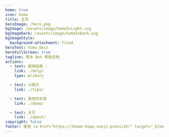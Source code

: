 ```yaml
---
home: true
icon: home
title: 主页
heroImage: /hero.png
bgImage: /assets/image/homeInLight.svg
bgImageDark: /assets/image/homeInDark.svg
bgImageStyle:
  background-attachment: fixed
heroText: Yumu Docs
heroFullScreen: true
tagline: 雨沐 Bot 帮助文档
actions:
  - text: 使用指南 💡
    link: ./help/
    type: primary

  - text: 小提示
    link: ./tips/

  - text: 其他的东西
    link: ./demo/

  - text: 关于
    link: ./about/
copyright: false
footer: 使用 <a href="https://theme-hope.vuejs.press/zh/" target="_blank">VuePress Theme Hope</a> 主题 | MIT 协议, 版权所有 © 2023-present Mr.Hope
---
```

